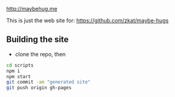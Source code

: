 http://maybehug.me

This is just the web site for: https://github.com/zkat/maybe-hugs

## Building the site
- clone the repo, then
```bash
cd scripts
npm i
npm start
git commit -am "generated site"
git push origin gh-pages
```
